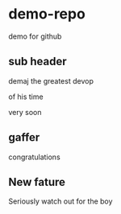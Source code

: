 # demo-repo
demo for github

## sub header 

demaj the greatest devop

of his time

 very soon

 ## gaffer

 congratulations

 ## New fature

 Seriously watch out for the boy